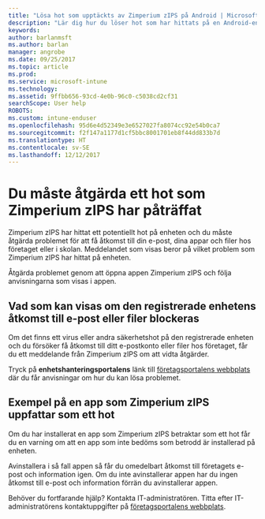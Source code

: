 ```yaml
---
title: "Lösa hot som upptäckts av Zimperium zIPS på Android | Microsoft Docs"
description: "Lär dig hur du löser hot som har hittats på en Android-enhet."
keywords: 
author: barlanmsft
ms.author: barlan
manager: angrobe
ms.date: 09/25/2017
ms.topic: article
ms.prod: 
ms.service: microsoft-intune
ms.technology: 
ms.assetid: 9ffbb656-93cd-4e0b-96c0-c5038cd2cf31
searchScope: User help
ROBOTS: 
ms.custom: intune-enduser
ms.openlocfilehash: 95d6e4d52349e3e6527027fa8074cc92e54b0ca7
ms.sourcegitcommit: f2f147a1177d1cf5bbc8001701eb8f44dd833b7d
ms.translationtype: HT
ms.contentlocale: sv-SE
ms.lasthandoff: 12/12/2017
---
```

# <a name="you-need-to-resolve-a-threat-found-by-zimperium-zips"></a>Du måste åtgärda ett hot som Zimperium zIPS har påträffat

Zimperium zIPS har hittat ett potentiellt hot på enheten och du måste åtgärda problemet för att få åtkomst till din e-post, dina appar och filer hos företaget eller i skolan. Meddelandet som visas beror på vilket problem som Zimperium zIPS har hittat på enheten.

Åtgärda problemet genom att öppna appen Zimperium zIPS och följa anvisningarna som visas i appen.

## <a name="what-you-might-see-if-your-enrolled-device-is-blocked-from-accessing-email-or-files"></a>Vad som kan visas om den registrerade enhetens åtkomst till e-post eller filer blockeras

Om det finns ett virus eller andra säkerhetshot på den registrerade enheten och du försöker få åtkomst till ditt e-postkonto eller filer hos företaget, får du ett meddelande från Zimperium zIPS om att vidta åtgärder.

Tryck på **enhetshanteringsportalens** länk till [företagsportalens webbplats](https://portal.manage.microsoft.com#HelpDeskDialog) där du får anvisningar om hur du kan lösa problemet.

## <a name="example-of-an-app-that-zimperium-zips-sees-as-a-threat"></a>Exempel på en app som Zimperium zIPS uppfattar som ett hot

Om du har installerat en app som Zimperium zIPS betraktar som ett hot får du en varning om att en app som inte bedöms som betrodd är installerad på enheten.

Avinstallera i så fall appen så får du omedelbart åtkomst till företagets e-post och information igen. Om du inte avinstallerar appen har du ingen åtkomst till e-post och information förrän du avinstallerar appen.

Behöver du fortfarande hjälp? Kontakta IT-administratören. Titta efter IT-administratörens kontaktuppgifter på [företagsportalens webbplats](https://portal.manage.microsoft.com#HelpDeskDialog).
